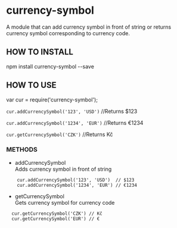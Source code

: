 # currency-symbol
A module that can add currency symbol in front of string or returns currency symbol corresponding to currency code.

## HOW TO INSTALL
npm install currency-symbol --save

## HOW TO USE
var cur = require('currency-symbol');

`cur.addCurrencySymbol('123', 'USD')`
//Returns $123

`cur.addCurrencySymbol('1234', 'EUR')`
//Returns €1234

`cur.getCurrencySymbol('CZK')`
//Returns Kč

### METHODS

- addCurrencySymbol<br>
Adds currency symbol in front of string
```
    cur.addCurrencySymbol('123', 'USD')  // $123
    cur.addCurrencySymbol('1234', 'EUR') // €1234
```

- getCurrencySymbol<br>
Gets currency symbol for currency code
```
  cur.getCurrencySymbol('CZK') // Kč
  cur.getCurrencySymbol('EUR') // €
```
